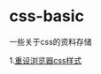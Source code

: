 # css-basic
一些关于css的资料存储

1.[重设浏览器css样式](https://github.com/IrisGitHub/css-basic/blob/main/normalize.css)
